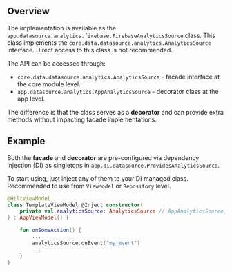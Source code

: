 ## Overview

The implementation is available as the `app.datasource.analytics.firebase.FirebaseAnalyticsSource` class. This class implements the `core.data.datasource.analytics.AnalyticsSource` interface. Direct access to this class is not recommended.

The API can be accessed through:
- `core.data.datasource.analytics.AnalyticsSource` - facade interface at the core module level.
- `app.datasource.analytics.AppAnalyticsSource` - decorator class at the app level.

The difference is that the class serves as a **decorator** and can provide extra methods without impacting facade implementations.

## Example

Both the **facade** and **decorator** are pre-configured via dependency injection (DI) as singletons in `app.di.datasource.ProvidesAnalyticsSource`.

To start using, just inject any of them to your DI managed class. Recommended to use from `ViewModel` or `Repository` level.

```kotlin
@HiltViewModel
class TemplateViewModel @Inject constructor(
    private val analyticsSource: AnalyticsSource // AppAnalyticsSource,
) : AppViewModel() {

    fun onSomeAction() {
        ...
        analyticsSource.onEvent("my_event")
        ...
    }
}
```